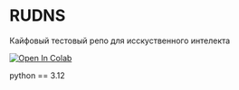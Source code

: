 # RUDNS
Кайфовый тестовый репо для исскуственного интелекта

[![Open In Colab](https://colab.research.google.com/assets/colab-badge.svg)](https://colab.research.google.com/github/Artem-Shk/RUDNS/blob/main/RUDNS_CloudStableDiffusion.ipynb)

python == 3.12